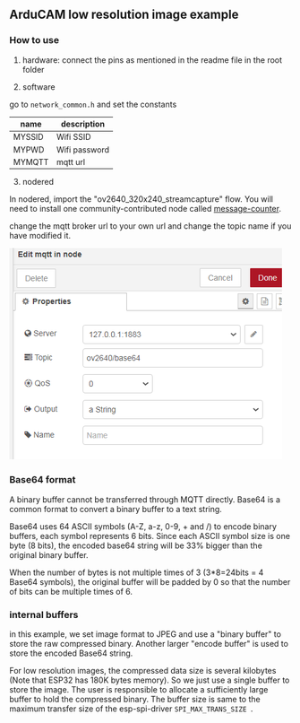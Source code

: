 ## ArduCAM low resolution image example

### How to use

1. hardware: connect the pins as mentioned in the readme file in the root folder 

2. software

go to `network_common.h` and set the constants 

| name   | description   |
| ------ | ------------- |
| MYSSID | Wifi SSID     |
| MYPWD  | Wifi password |
| MYMQTT | mqtt url      |

3. nodered

In nodered, import the "ov2640_320x240_streamcapture" flow. You will need to install one community-contributed node called [message-counter](https://flows.nodered.org/node/node-red-contrib-message-counter).

change the mqtt broker url to your own url and change the topic name if you have modified it.

![nodered-mqtt](img/image-20211024220327215.png)



### Base64 format

A binary buffer cannot be transferred through MQTT directly. Base64 is a common format to convert a binary buffer to a text string.

Base64 uses 64 ASCII symbols (A-Z, a-z, 0-9, + and /) to encode binary buffers, each symbol represents 6 bits. Since each ASCII symbol size is one byte (8 bits), the encoded base64 string will be 33% bigger than the original binary buffer.

When the number of bytes is not multiple times of 3 (3*8=24bits = 4 Base64 symbols), the original buffer will be padded by 0 so that the number of bits can be multiple times of 6.

### internal buffers

in this example, we set image format to JPEG and use a "binary buffer" to store the raw compressed binary. Another larger "encode buffer" is used to store the encoded Base64 string. 

For low resolution images, the compressed data size is several kilobytes (Note that ESP32 has 180K bytes memory). So we just use a single buffer to store the image. The user is responsible to allocate a sufficiently large buffer to hold the compressed binary. The buffer size is same to the maximum transfer size of the esp-spi-driver `SPI_MAX_TRANS_SIZE `.

